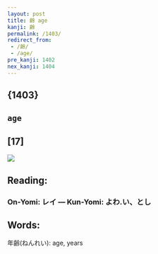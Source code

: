 ```yaml
---
layout: post
title: 齢 age
kanji: 齢
permalink: /1403/
redirect_from:
 - /齢/
 - /age/
pre_kanji: 1402
nex_kanji: 1404
---
```


## {1403}

## `age`

## [17]

<div class="stroke"><img src="E9BDA2.png" /></div>

## Reading:

### On-Yomi: レイ &mdash; Kun-Yomi: よわ.い、とし

## Words:

年齢(ねんれい): age, years
